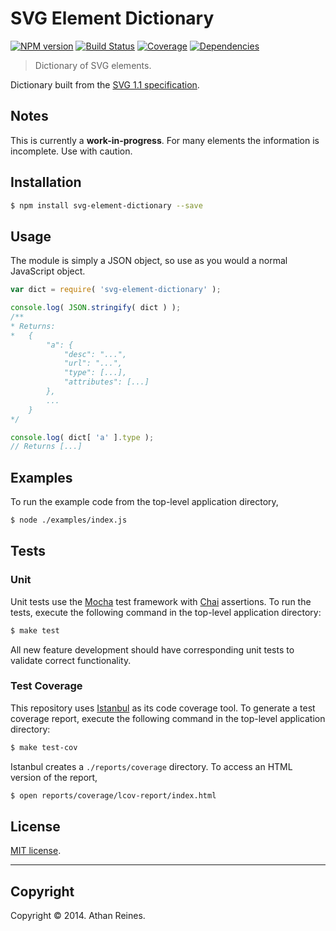 SVG Element Dictionary
=======================
[![NPM version][npm-image]][npm-url] [![Build Status][travis-image]][travis-url] [![Coverage][coveralls-image]][coveralls-url] [![Dependencies][dependencies-image]][dependencies-url]

> Dictionary of SVG elements.

Dictionary built from the [SVG 1.1 specification](http://www.w3.org/TR/SVG/eltindex.html).


## Notes

This is currently a __work-in-progress__. For many elements the information is incomplete. Use with caution.


## Installation

``` bash
$ npm install svg-element-dictionary --save
```


## Usage

The module is simply a JSON object, so use as you would a normal JavaScript object.

``` javascript
var dict = require( 'svg-element-dictionary' );

console.log( JSON.stringify( dict ) );
/**
* Returns:
*	{
		"a": {
			"desc": "...",
			"url": "...",
			"type": [...],
			"attributes": [...]
		},
		...
	}
*/

console.log( dict[ 'a' ].type );
// Returns [...]
```

## Examples

To run the example code from the top-level application directory,

``` bash
$ node ./examples/index.js
```


## Tests

### Unit

Unit tests use the [Mocha](http://mochajs.org/) test framework with [Chai](http://chaijs.com) assertions. To run the tests, execute the following command in the top-level application directory:

``` bash
$ make test
```

All new feature development should have corresponding unit tests to validate correct functionality.


### Test Coverage

This repository uses [Istanbul](https://github.com/gotwarlost/istanbul) as its code coverage tool. To generate a test coverage report, execute the following command in the top-level application directory:

``` bash
$ make test-cov
```

Istanbul creates a `./reports/coverage` directory. To access an HTML version of the report,

``` bash
$ open reports/coverage/lcov-report/index.html
```


## License

[MIT license](http://opensource.org/licenses/MIT). 


---
## Copyright

Copyright &copy; 2014. Athan Reines.



[npm-image]: http://img.shields.io/npm/v/svg-element-dictionary.svg
[npm-url]: https://npmjs.org/package/svg-element-dictionary

[travis-image]: http://img.shields.io/travis/element-io/svg-element-dictionary/master.svg
[travis-url]: https://travis-ci.org/element-io/svg-element-dictionary

[coveralls-image]: https://img.shields.io/coveralls/element-io/svg-element-dictionary/master.svg
[coveralls-url]: https://coveralls.io/r/element-io/svg-element-dictionary?branch=master

[dependencies-image]: http://img.shields.io/david/element-io/svg-element-dictionary.svg
[dependencies-url]: https://david-dm.org/element-io/svg-element-dictionary

[dev-dependencies-image]: http://img.shields.io/david/dev/element-io/svg-element-dictionary.svg
[dev-dependencies-url]: https://david-dm.org/dev/element-io/svg-element-dictionary

[github-issues-image]: http://img.shields.io/github/issues/element-io/svg-element-dictionary.svg
[github-issues-url]: https://github.com/element-io/svg-element-dictionary/issues
